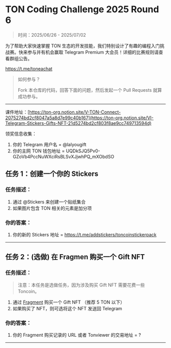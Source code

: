 # TON Coding Challenge 2025 Round 6

> 时间：2025/06/26 - 2025/07/02

为了帮助大家快速掌握 TON 生态的开发技能，我们特别设计了有趣的编程入门挑战赛。快来参与并有机会赢取 Telegram Premium 大会员！详细的比赛规则请查看群组公告。

https://t.me/toneachat

> 如何参与？
>
> Fork 本仓库的代码，回答下面的问题，然后发起一个 Pull Requests 就算成功参与。

---

课件地址：[https://ton-org.notion.site/V-TON-Connect-2075274bd2cf8047a5a8d7e99c40b167](https://ton-org.notion.site/VI-Telegram-Stickers-Gifts-NFT-21d5274bd2cf803f8ae9cc749713594d)

领奖信息收集：
1. 你的 Telegram 用户名 = @lalyougift
2. 你的主网 TON 钱包地址 = UQDkSJQ5Pv0-GZoVb4PccNuWXciRsBLSvXJjwhPQ_mXObdSO


## 任务 1：创建一个你的 Stickers
### 任务描述：

1. 通过 @Stickers 来创建一个贴纸集合
2. 如果图片包含 TON 相关的元素是加分项


### 你的答案：

1. 你的新的 Stickers 地址 = https://t.me/addstickers/toncoinstickerpack



---

## 任务 2：(选做) 在 Fragmen 购买一个 Gift NFT

### 任务描述：

> 注意：本任务是选做任务，因为涉及购买 Gift NFT 需要花费一些 Toncoin。

1. 通过 [Fragment](https://fragment.com/gifts?sort=price_asc&filter=sale) 购买一个 Gift NFT （推荐 5 TON 以下）
2. 如果购买了 NFT，则可选将这个 NFT 发送回 Telegram

### 你的答案：

1. 你的 Fragment 购买记录的 URL 或者 Tonviewer 的交易地址 =  ?

---


